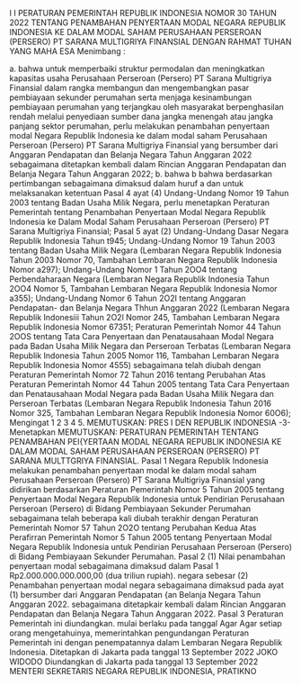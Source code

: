  I I PERATURAN PEMERINTAH REPUBLIK INDONESIA NOMOR 30 TAHUN 2022 TENTANG PENAMBAHAN PENYERTAAN MODAL NEGARA REPUBLIK INDONESIA KE DALAM MODAL SAHAM PERUSAHAAN PERSEROAN (PERSERO) PT SARANA MULTIGRIYA FINANSIAL
DENGAN RAHMAT TUHAN YANG MAHA ESA
Menimbang :

a. bahwa untuk memperbaiki struktur permodalan dan meningkatkan kapasitas usaha Perusahaan Perseroan (Persero) PT Sarana Multigriya Finansial dalam rangka membangun dan mengembangkan pasar pembiayaan sekunder perumahan serta menjaga kesinambungan pembiayaan perumahan yang terjangkau oleh masyarakat berpenghasilan rendah melalui penyediaan sumber dana jangka menengah atau jangka panjang sektor perumahan, perlu melakukan penambahan penyertaan modal Negara Republik Indonesia ke dalam modal saham Perusahaan Perseroan (Persero) PT Sarana Multigriya Finansial yang bersumber dari Anggaran Pendapatan dan Belanja Negara Tahun Anggaran 2022 sebagaimana ditetapkan kembali dalam Rincian Anggaran Pendapatan dan Belanja Negara Tahun Anggaran 2022;
b. bahwa b bahwa berdasarkan pertimbangan sebagaimana dimaksud dalam huruf a dan untuk melaksanakan ketentuan Pasal 4 ayat (4) Undang-Undang Nomor 19 Tahun 2003 tentang Badan Usaha Milik Negara, perlu menetapkan Peraturan Pemerintah tentang Penambahan Penyertaan Modal Negara Republik lndonesia ke Dalam Modal Saham Perusahaan Perseroan (Persero) PT Sarana Multigriya Finansial; Pasal 5 ayat (2) Undang-Undang Dasar Negara Republik Indonesia Tahun t945; Undang-Undang Nomor 19 Tahun 2003 tentang Badan Usaha Milik Negara (Lembaran Negara Republik Indonesia Tahun 2003 Nomor 70, Tambahan Lembaran Negara Republik Indonesia Nomor a297); Undang-Undang Nomor 1 Tahun 2OO4 tentang Perbendaharaan Negara (Lembaran Negara Republik Indonesia Tahun 2OO4 Nomor 5, Tambahan Lembaran Negara Republik Indonesia Nomor a355); Undang-Undang Nomor 6 Tahun 2O2I tentang Anggaran Pendapatan- dan Belanja Negara Thhun Anggaran 2022 (Lembaran Negara Republik Indonesiii Tahun 2O2l Nomor 245, Tambahan Lembaran Negara Republik lndonesia Nomor 67351; Peraturan Pemerintah Nomor 44 Tahun 2OOS tentang Tata Cara Penyertaan dan Penatausahaan Modal Negara pada Badan Usaha Milik Negara dan Perseroan Terbatas (Lembaran Negara Republik Indonesia Tahun 2005 Nomor 116, Tambahan Lembaran Negara Republik Indonesia Nomor 4555) sebagaimana telah diubah dengan Peraturan Pemerintah Nomor 72 Tahun 2016 tentang Perubahan Atas Peraturan Pemerintah Nomor 44 Tahun 2005 tentang Tata Cara Penyertaan dan Penatausahaan Modal Negara pada Badan Usaha Milik Negara dan Perseroan Terbatas (Lembaran Negara Republik Indonesia Tahun 2016 Nomor 325, Tambahan Lembaran Negara Republik Indonesia Nomor 60O6); Mengingat 1 2 3 4 5.
MEMUTUSKAN:
 PRES I DEN REPUBLIK INDONESIA -3- Menetapkan
MEMUTUSKAN:
 PERATURAN PEMERINTAH TENTANG PENAMBAHAN PEI{YERTAAN MODAL NEGARA REPUBLIK INDONESIA KE DALAM MODAL SAHAM PERUSAHAAN PERSEROAN (PERSERO) PT SARANA MULTTGRIYA FINANSIAL.
Pasal 1
Negara Republik Indonesia melakukan penambahan penyertaan modal ke dalam modal saham Perusahaan Perseroan (Persero) PT Sarana Multigriya Finansial yang didirikan berdasarkan Peraturan Pemerintah Nomor 5 Tahun 2005 tentang Penyertaan Modal Negara Republik Indonesia untuk Pendirian Perusahaan Perseroan (Persero) di Bidang Pembiayaan Sekunder Perumahan sebagaimana telah beberapa kali diubah terakhir dengan Peraturan Pemerintah Nomor 57 Tahun 2O2O tentang Perubahan Kedua Atas Perafirran Pemerintah Nomor 5 Tahun 2005 tentang Penyertaan Modal Negara Republik Indonesia untuk Pendirian Perusahaan Perseroan (Persero) di Bidang Pembiayaan Sekunder Perumahan. Pasal 2 (1) Nilai penambahan penyertaan modal sebagaimana dimaksud dalam Pasal 1 Rp2.000.000.000.000,00 (dua triliun rupiah). negara sebesar (2) Penambahan penyertaan modal negara sebagaimana dimaksud pada ayat (1) bersumber dari Anggaran Pendapatan {an Belanja Negara Tahun Anggaran 2022. sebagaimana ditetapkair kembali dalam Rincian Anggaran Pendapatan dan Belanja Negara Tahun Anggaran 2022.
Pasal 3
Peraturan Pemerintah ini diundangkan. mulai berlaku pada tanggal Agar
Agar setiap orang mengetahuinya, memerintahkan pengundangan Peraturan Pemerintah ini dengan penempatannya dalam Lembaran Negara Republik Indonesia. Ditetapkan di Jakarta pada tanggal 13 September 2022 JOKO WIDODO Diundangkan di Jakarta pada tanggal 13 September 2022 MENTERI SEKRETARIS NEGARA REPUBLIK INDONESIA, PRATIKNO